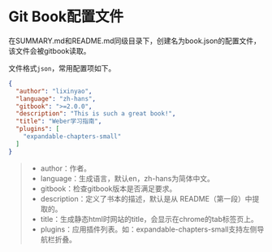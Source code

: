 # Git Book配置文件

在SUMMARY.md和README.md同级目录下，创建名为book.json的配置文件，该文件会被gitbook读取。

文件格式`json`，常用配置项如下。

```json
{
  "author": "lixinyao",
  "language": "zh-hans",
  "gitbook": ">=2.0.0",
  "description": "This is such a great book!",
  "title": "Weber学习指南",
  "plugins": [
    "expandable-chapters-small"
  ]
}
```

>- author：作者。
>- language：生成语言，默认en，zh-hans为简体中文。
>- gitbook：检查gitbook版本是否满足要求。
>- description：定义了书本的描述，默认是从 README（第一段）中提取的。
>- title：生成静态html时网站的title，会显示在chrome的tab标签页上。
>- plugins：应用插件列表。如：expandable-chapters-small支持左侧导航栏折叠。

